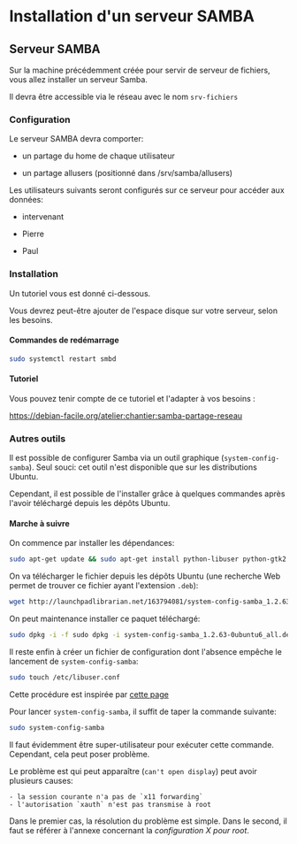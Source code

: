 

# Installation d'un serveur SAMBA
## Serveur SAMBA

Sur la machine précédemment créée pour servir de serveur de fichiers, vous allez installer un serveur Samba.

Il devra être accessible via le réseau avec le nom `srv-fichiers`

### Configuration

Le serveur SAMBA devra comporter:

-   un partage du home de chaque utilisateur

-   un partage allusers (positionné dans /srv/samba/allusers)

Les utilisateurs suivants seront configurés sur ce serveur pour accéder
aux données:

-   intervenant

-   Pierre

-   Paul


### Installation
Un tutoriel vous est donné ci-dessous.

Vous devrez peut-être ajouter de l'espace disque sur votre serveur, selon les besoins.

#### Commandes de redémarrage

```bash
sudo systemctl restart smbd
```

#### Tutoriel

Vous pouvez tenir compte de ce tutoriel et l'adapter à vos besoins :

https://debian-facile.org/atelier:chantier:samba-partage-reseau

### Autres outils

Il est possible de configurer Samba via un outil graphique (`system-config-samba`). Seul souci: cet outil n'est disponible que sur les distributions Ubuntu.

Cependant, il est possible de l'installer grâce à quelques commandes après l'avoir téléchargé depuis les dépôts Ubuntu.


#### Marche à suivre

On commence par installer les dépendances:

```bash
sudo apt-get update && sudo apt-get install python-libuser python-gtk2 python-glade2 samba
```

On va télécharger le fichier depuis les dépôts Ubuntu (une recherche Web permet de trouver ce fichier ayant l'extension `.deb`):

```bash
wget http://launchpadlibrarian.net/163794081/system-config-samba_1.2.63-0ubuntu6_all.deb
```

On peut maintenance installer ce paquet téléchargé:

```bash
sudo dpkg -i -f sudo dpkg -i system-config-samba_1.2.63-0ubuntu6_all.deb
```

Il reste enfin à créer un fichier de configuration dont l'absence empêche le lancement de `system-config-samba`:

```bash
sudo touch /etc/libuser.conf
```

Cette procédure est inspirée par [cette page](http://geekeries.de-labrusse.fr/?p=113)

Pour lancer `system-config-samba`, il suffit de taper la commande suivante:

```bash
sudo system-config-samba
```

Il faut évidemment être super-utilisateur pour exécuter cette commande. Cependant, cela peut poser problème.

Le problème est qui peut apparaître (`can't open display`) peut avoir plusieurs causes:

    - la session courante n'a pas de `x11 forwarding`
    - l'autorisation `xauth` n'est pas transmise à root

Dans le premier cas, la résolution du problème est simple. Dans le second, il faut se référer à l'annexe concernant la *configuration X pour root*.
